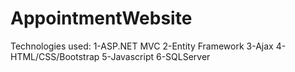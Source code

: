 # AppointmentWebsite
Technologies used:
1-ASP.NET  MVC
2-Entity Framework
3-Ajax
4-HTML/CSS/Bootstrap
5-Javascript
6-SQLServer
